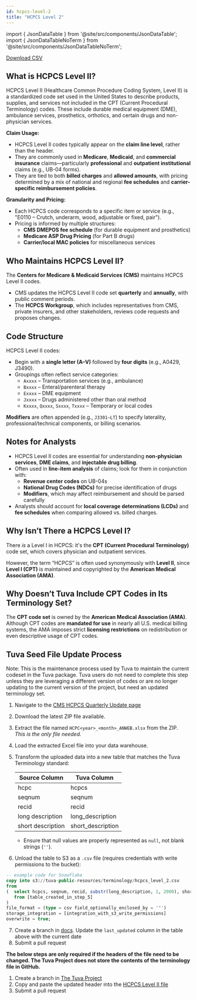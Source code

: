 ```yaml
---
id: hcpcs-level-2
title: "HCPCS Level 2"
---
```


import { JsonDataTable } from '@site/src/components/JsonDataTable';
import { JsonDataTableNoTerm } from '@site/src/components/JsonDataTableNoTerm';

<JsonDataTableNoTerm  jsonPath="nodes.seed\.the_tuva_project\.terminology__hcpcs_level_2.columns" />

<a href="https://tuva-public-resources.s3.amazonaws.com/versioned_terminology/latest/hcpcs_level_2.csv_0_0_0.csv.gz">Download CSV</a>


## What is HCPCS Level II?

HCPCS Level II (Healthcare Common Procedure Coding System, Level II) is a standardized code set used in the United States to describe products, supplies, and services not included in the CPT (Current Procedural Terminology) codes. These include durable medical equipment (DME), ambulance services, prosthetics, orthotics, and certain drugs and non-physician services.

**Claim Usage:**
- HCPCS Level II codes typically appear on the **claim line level**, rather than the header.
- They are commonly used in **Medicare**, **Medicaid**, and **commercial insurance** claims—particularly **professional** and **outpatient institutional** claims (e.g., UB-04 forms).
- They are tied to both **billed charges** and **allowed amounts**, with pricing determined by a mix of national and regional **fee schedules** and **carrier-specific reimbursement policies**.

**Granularity and Pricing:**
- Each HCPCS code corresponds to a specific item or service (e.g., "E0110 – Crutch, underarm, wood, adjustable or fixed, pair").
- Pricing is informed by multiple structures:
  - **CMS DMEPOS fee schedule** (for durable equipment and prosthetics)
  - **Medicare ASP Drug Pricing** (for Part B drugs)
  - **Carrier/local MAC policies** for miscellaneous services

## Who Maintains HCPCS Level II?

The **Centers for Medicare & Medicaid Services (CMS)** maintains HCPCS Level II codes.

- CMS updates the HCPCS Level II code set **quarterly** and **annually**, with public comment periods.
- The **HCPCS Workgroup**, which includes representatives from CMS, private insurers, and other stakeholders, reviews code requests and proposes changes.

## Code Structure

HCPCS Level II codes:
- Begin with a **single letter (A–V)** followed by **four digits** (e.g., A0429, J3490).
- Groupings often reflect service categories:
  - `Axxxx` – Transportation services (e.g., ambulance)
  - `Bxxxx` – Enteral/parenteral therapy
  - `Exxxx` – DME equipment
  - `Jxxxx` – Drugs administered other than oral method
  - `Kxxxx`, `Qxxxx`, `Sxxxx`, `Txxxx` – Temporary or local codes

**Modifiers** are often appended (e.g., `J3301–LT`) to specify laterality, professional/technical components, or billing scenarios.

## Notes for Analysts

- HCPCS Level II codes are essential for understanding **non-physician services**, **DME claims**, and **injectable drug billing**.
- Often used in **line-item analysis** of claims; look for them in conjunction with:
  - **Revenue center codes** on UB-04s
  - **National Drug Codes (NDCs)** for precise identification of drugs
  - **Modifiers**, which may affect reimbursement and should be parsed carefully
- Analysts should account for **local coverage determinations (LCDs)** and **fee schedules** when comparing allowed vs. billed charges.

## Why Isn’t There a HCPCS Level I?

There *is* a Level I in HCPCS: it's the **CPT (Current Procedural Terminology)** code set, which covers physician and outpatient services.

However, the term “HCPCS” is often used synonymously with **Level II**, since **Level I (CPT)** is maintained and copyrighted by the **American Medical Association (AMA)**.

## Why Doesn’t Tuva Include CPT Codes in Its Terminology Set?

The **CPT code set** is owned by the **American Medical Association (AMA)**. Although CPT codes are **mandated for use** in nearly all U.S. medical billing systems, the AMA imposes strict **licensing restrictions** on redistribution or even descriptive usage of CPT codes.

## Tuva Seed File Update Process

Note: This is the maintenance process used by Tuva to maintain the current codeset in the Tuva package. Tuva users do not need to complete this step unless they are leveraging a different version of codes or are no longer updating to the current version of the project, but need an updated terminology set. 

1. Navigate to the [CMS HCPCS Quarterly Update page](https://www.cms.gov/medicare/coding-billing/healthcare-common-procedure-system/quarterly-update)

2. Download the latest ZIP file available.

3. Extract the file named `HCPC<year>_<month>_ANWEB.xlsx` from the ZIP.  
   *This is the only file needed.*

4. Load the extracted Excel file into your data warehouse.

5. Transform the uploaded data into a new table that matches the Tuva Terminology standard:

   | Source Column        | Tuva Column            |
   |----------------------|------------------------|
   | hcpc                 | hcpcs                  |
   | seqnum               | seqnum                 |
   | recid                | recid                  |
   | long description     | long_description       |
   | short description    | short_description      |

   - Ensure that null values are properly represented as `null`, not blank strings (`''`).

6. Unload the table to S3 as a `.csv` file (requires credentials with write permissions to the bucket):
```sql
-- example code for Snowflake
copy into s3://tuva-public-resources/terminology/hcpcs_level_2.csv
from 
(  select hcpcs, seqnum, recid, substr(long_description, 1, 2000), short_description
   from [table_created_in_step_5]
)
file_format = (type = csv field_optionally_enclosed_by = '"')
storage_integration = [integration_with_s3_write_permissions]
overwrite = true;
```
7. Create a branch in [docs](https://github.com/tuva-health/docs). Update the `last_updated` column in the table above with the current date
8. Submit a pull request

**The below steps are only required if the headers of the file need to be changed. The Tuva Project does not store the contents of the terminology file in GitHub.**

1. Create a branch in [The Tuva Project](https://github.com/tuva-health/tuva)
2. Copy and paste the updated header into the [HCPCS Level II file](https://github.com/tuva-health/tuva/blob/main/seeds/terminology/terminology__hcpcs_level_2.csv)
3. Submit a pull request
